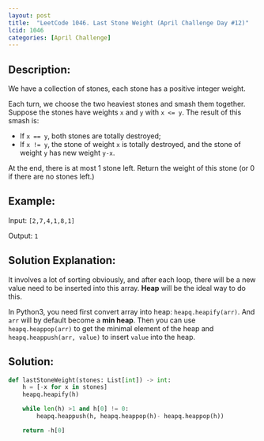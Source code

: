 ```yaml
---
layout: post
title:  "LeetCode 1046. Last Stone Weight (April Challenge Day #12)" 
lcid: 1046
categories: [April Challenge]
---
```

## Description:
We have a collection of stones, each stone has a positive integer weight.

Each turn, we choose the two heaviest stones and smash them together.  Suppose the stones have weights `x` and `y` with `x <= y`.  The result of this smash is:

- If `x == y`, both stones are totally destroyed;
- If `x != y`, the stone of weight `x` is totally destroyed, and the stone of weight `y` has new weight `y-x`.

At the end, there is at most 1 stone left.  Return the weight of this stone (or 0 if there are no stones left.)

## Example:
Input: `[2,7,4,1,8,1]`

Output: `1`

## Solution Explanation:
It involves a lot of sorting obviously, and after each loop, there will be a new value need to be inserted into this array. **Heap** will be the ideal way to do this. 

In Python3, you need first convert array into heap: `heapq.heapify(arr)`. And `arr` will by default become a **min heap**. Then you can use `heapq.heappop(arr)` to get the minimal element of the heap and `heapq.heappush(arr, value)` to insert `value` into the heap.

## Solution:

```python
def lastStoneWeight(stones: List[int]) -> int:
    h = [-x for x in stones]
    heapq.heapify(h)

    while len(h) >1 and h[0] != 0:
        heapq.heappush(h, heapq.heappop(h)- heapq.heappop(h))

    return -h[0]
```
